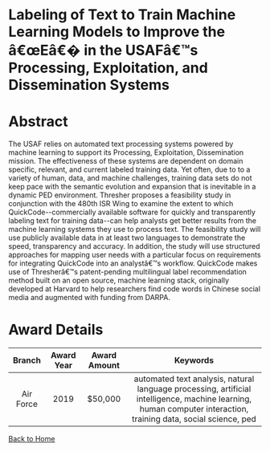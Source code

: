 
Labeling of Text to Train Machine Learning Models to Improve the â€œEâ€� in the USAFâ€™s Processing, Exploitation, and Dissemination Systems
============================================================================================================================================

# Abstract


The USAF relies on automated text processing systems powered by machine learning to support its Processing, Exploitation, Dissemination mission. The effectiveness of these systems are dependent on domain specific, relevant, and current labeled training data. Yet often, due to to a variety of human, data, and machine challenges, training data sets do not keep pace with the semantic evolution and expansion that is inevitable in a dynamic PED environment. Thresher proposes a feasibility study in conjunction with the 480th ISR Wing to examine the extent to which QuickCode--commercially available software for quickly and transparently labeling text for training data--can help analysts get better results from the machine learning systems they use to process text. The feasibility study will use publicly available data in at least two languages to demonstrate the speed, transparency and accuracy. In addition, the study will use structured approaches for mapping user needs with a particular focus on requirements for integrating QuickCode into an analystâ€™s workflow. QuickCode makes use of Thresherâ€™s patent-pending multilingual label recommendation method built on an open source, machine learning stack, originally developed at Harvard to help researchers find code words in Chinese social media and augmented with funding from DARPA.  

# Award Details

|Branch|Award Year|Award Amount|Keywords|
| :---: | :---: | :---: | :---: |
|Air Force|2019|$50,000|automated text analysis, natural language processing, artificial intelligence, machine learning, human computer interaction, training data, social science, ped|
  
  


[Back to Home](https://github.com/chrischow/dod_sbir_awards/DJ/#1449)